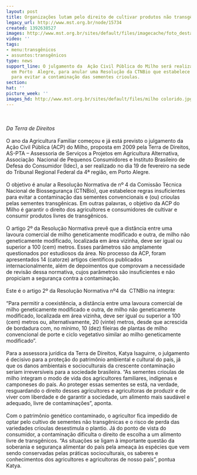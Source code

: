 ```yaml
---
layout: post
title: Organizações lutam pelo direito de cultivar produtos não transgênicos
legacy_url: http://www.mst.org.br/node/15734
created: 1392638527
images: http://www.mst.org.br/sites/default/files/imagecache/foto_destaque/milho colorido.jpg
video: ''
tags:
- menu:transgênicos
- assuntos:transgênicos
type: news
support_line: O julgamento da  Ação Civil Pública do Milho será realizada no dia 19/02,
  em Porto  Alegre, para anular uma Resolução da CTNBio que estabelece  regras insuficientes
  para evitar a contaminação das sementes crioulas.
section: 
hat: ''
picture_week: ''
images_hd: http://www.mst.org.br/sites/default/files/milho colorido.jpg
---
```

<p><br><em><br>Da Terra de Direitos</em><br><br>O ano da Agricultura Familiar começou e já está previsto o julgamento da Ação Civil Pública (ACP) do Milho, proposta em 2009 pela Terra de Direitos, AS-PTA – Assessoria de Serviços a Projetos em Agricultura Alternativa, Associação&nbsp; Nacional de Pequenos Consumidores e Instituto Brasileiro de Defesa do Consumidor (Idec), a ser realizado no dia 19 de fevereiro na sede do Tribunal Regional Federal da 4ª região, em Porto Alegre.<br><br>O objetivo é anular a Resolução Normativa de nº 4 da Comissão Técnica Nacional de Biossegurança (CTNBio), que estabelece regras insuficientes para evitar a contaminação das sementes convencionais e (ou) crioulas pelas sementes transgênicas. Em outras palavras, o objetivo da ACP do Milho é garantir o direito dos agricultores e consumidores de cultivar e consumir produtos livres de transgênicos.<br><br>O artigo 2º da Resolução Normativa prevê que a distância entre uma lavoura comercial de milho geneticamente modificado e outra, de milho não geneticamente modificado, localizada em área vizinha, deve ser igual ou superior a 100 (cem) metros. Esses parâmetros são amplamente questionados por estudiosos da área. No processo da ACP, foram apresentados 14 (catorze) artigos científicos publicados internacionalmente, além de depoimentos que comprovam a necessidade de revisão dessa normativa, cujos parâmetros são insuficientes e não propiciam a segurança contra a contaminação.<br><br>Este é o artigo 2º da Resolução Normativa nº4 da&nbsp; CTNBio na íntegra:<br><br>“Para permitir a coexistência, a distância entre uma lavoura comercial de milho geneticamente modificado e outra, de milho não geneticamente modificado, localizada em área vizinha, deve ser igual ou superior a 100 (cem) metros ou, alternativamente, 20 (vinte) metros, desde que acrescida de bordadura com, no mínimo, 10 (dez) fileiras de plantas de milho convencional de porte e ciclo vegetativo similar ao milho geneticamente modificado”.<br><br>Para a assessora jurídica da Terra de Direitos, Katya Isaguirre, o julgamento é decisivo para a proteção do patrimônio ambiental e cultural do país, já que os danos ambientais e socioculturais da crescente contaminação seriam irreversíveis para a sociedade brasileira. “As sementes crioulas de milho integram o modo de vida dos agricultores familiares, indígenas e camponeses do país. Ao proteger essas sementes se está, na verdade, resguardando o direito desses agricultores e agricultoras de produzir e de viver com liberdade e de garantir a sociedade, um alimento mais saudável e adequado, livre de contaminações”, aponta.<br><br>Com o patrimônio genético contaminado, o agricultor fica impedido de optar pelo cultivo de sementes não transgênicas e o risco de perda das variedades crioulas desestimula o plantio. Já do ponto de vista do consumidor, a contaminação dificulta o direito de escolha a um alimento livre de transgênicos. “As situações se ligam à importante questão da soberania e segurança alimentar do país pela ameaça às espécies que vem sendo conservadas pelas práticas socioculturais, os saberes e conhecimentos dos agricultores e agricultoras de nosso país”, pontua Katya.</p><p>&nbsp;</p>
